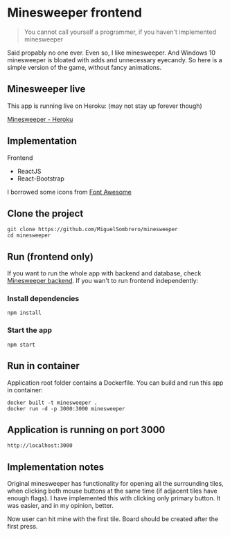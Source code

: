 # Minesweeper frontend

> You cannot call yourself a programmer, if you haven't implemented minesweeper

Said propably no one ever. Even so, I like minesweeper. And Windows 10 minesweeper is bloated with adds and unnecessary eyecandy. So here is a simple version of the game, without fancy animations.

## Minesweeper live

This app is running live on Heroku:
(may not stay up forever though)

[Minesweeper - Heroku](https://tranquil-cove-34394.herokuapp.com/)

## Implementation

Frontend
- ReactJS
- React-Bootstrap

I borrowed some icons from [Font Awesome](https://fontawesome.com/)

## Clone the project

    git clone https://github.com/MiguelSombrero/minesweeper
    cd minesweeper

## Run (frontend only)

If you want to run the whole app with backend and database, check [Minesweeper backend](https://github.com/MiguelSombrero/minesweeper-backend). If you wan't to run frontend independently:

### Install dependencies

    npm install

### Start the app

    npm start

## Run in container

Application root folder contains a Dockerfile. You can build and run this app in container:

    docker built -t minesweeper .
    docker run -d -p 3000:3000 minesweeper

## Application is running on port 3000

    http://localhost:3000

## Implementation notes

Original minesweeper has functionality for opening all the surrounding tiles, when clicking both mouse buttons at the same time (if adjacent tiles have enough flags). I have implemented this with clicking only primary button. It was easier, and in my opinion, better.

Now user can hit mine with the first tile. Board should be created after the first press.